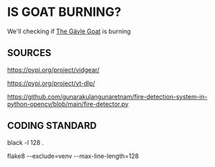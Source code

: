# IS GOAT BURNING?

We'll checking if [The Gävle Goat](https://www.youtube.com/watch?v=TqvguE5cKT0) is burning 

## SOURCES

https://pypi.org/project/vidgear/

https://pypi.org/project/yt-dlp/

https://github.com/gunarakulangunaretnam/fire-detection-system-in-python-opencv/blob/main/fire-detector.py

## CODING STANDARD

black -l 128 .

flake8 --exclude=venv --max-line-length=128
